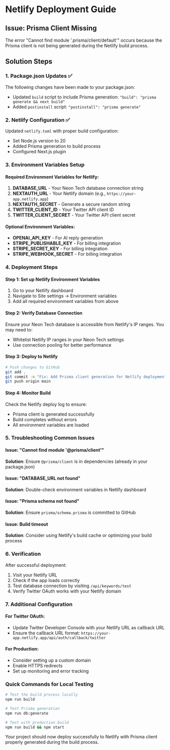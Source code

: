 # Netlify Deployment Guide

## Issue: Prisma Client Missing

The error "Cannot find module '.prisma/client/default'" occurs because the Prisma client is not being generated during the Netlify build process.

## Solution Steps

### 1. Package.json Updates ✅
The following changes have been made to your package.json:
- Updated `build` script to include Prisma generation: `"build": "prisma generate && next build"`
- Added `postinstall` script: `"postinstall": "prisma generate"`

### 2. Netlify Configuration ✅
Updated `netlify.toml` with proper build configuration:
- Set Node.js version to 20
- Added Prisma generation to build process
- Configured Next.js plugin

### 3. Environment Variables Setup

#### Required Environment Variables for Netlify:
1. **DATABASE_URL** - Your Neon Tech database connection string
2. **NEXTAUTH_URL** - Your Netlify domain (e.g., `https://your-app.netlify.app`)
3. **NEXTAUTH_SECRET** - Generate a secure random string
4. **TWITTER_CLIENT_ID** - Your Twitter API client ID
5. **TWITTER_CLIENT_SECRET** - Your Twitter API client secret

#### Optional Environment Variables:
- **OPENAI_API_KEY** - For AI reply generation
- **STRIPE_PUBLISHABLE_KEY** - For billing integration
- **STRIPE_SECRET_KEY** - For billing integration
- **STRIPE_WEBHOOK_SECRET** - For billing integration

### 4. Deployment Steps

#### Step 1: Set up Netlify Environment Variables
1. Go to your Netlify dashboard
2. Navigate to Site settings → Environment variables
3. Add all required environment variables from above

#### Step 2: Verify Database Connection
Ensure your Neon Tech database is accessible from Netlify's IP ranges. You may need to:
- Whitelist Netlify IP ranges in your Neon Tech settings
- Use connection pooling for better performance

#### Step 3: Deploy to Netlify
```bash
# Push changes to GitHub
git add .
git commit -m "Fix: Add Prisma client generation for Netlify deployment"
git push origin main
```

#### Step 4: Monitor Build
Check the Netlify deploy log to ensure:
- Prisma client is generated successfully
- Build completes without errors
- All environment variables are loaded

### 5. Troubleshooting Common Issues

#### Issue: "Cannot find module '@prisma/client'"
**Solution**: Ensure `@prisma/client` is in dependencies (already in your package.json)

#### Issue: "DATABASE_URL not found"
**Solution**: Double-check environment variables in Netlify dashboard

#### Issue: "Prisma schema not found"
**Solution**: Ensure `prisma/schema.prisma` is committed to GitHub

#### Issue: Build timeout
**Solution**: Consider using Netlify's build cache or optimizing your build process

### 6. Verification

After successful deployment:
1. Visit your Netlify URL
2. Check if the app loads correctly
3. Test database connection by visiting `/api/keywords/test`
4. Verify Twitter OAuth works with your Netlify domain

### 7. Additional Configuration

#### For Twitter OAuth:
- Update Twitter Developer Console with your Netlify URL as callback URL
- Ensure the callback URL format: `https://your-app.netlify.app/api/auth/callback/twitter`

#### For Production:
- Consider setting up a custom domain
- Enable HTTPS redirects
- Set up monitoring and error tracking

### Quick Commands for Local Testing
```bash
# Test the build process locally
npm run build

# Test Prisma generation
npm run db:generate

# Test with production build
npm run build && npm start
```

Your project should now deploy successfully to Netlify with Prisma client properly generated during the build process.